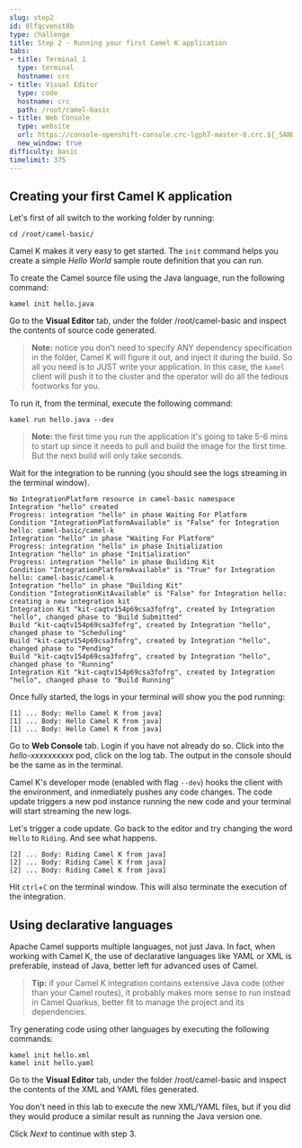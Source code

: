 ```yaml
---
slug: step2
id: 0lfqcvenst8b
type: challenge
title: Step 2 - Running your first Camel K application
tabs:
- title: Terminal 1
  type: terminal
  hostname: crc
- title: Visual Editor
  type: code
  hostname: crc
  path: /root/camel-basic
- title: Web Console
  type: website
  url: https://console-openshift-console.crc-lgph7-master-0.crc.${_SANDBOX_ID}.instruqt.io
  new_window: true
difficulty: basic
timelimit: 375
---
```

## Creating your first Camel K application
Let's first of all switch to the working folder by running:

```
cd /root/camel-basic/
```

Camel K makes it very easy to get started. The `init` command helps you create a simple *Hello World* sample route definition that you can run.

To create the Camel source file using the Java language, run the following command:

```
kamel init hello.java
```

Go to the **Visual Editor** tab, under the folder /root/camel-basic and inspect the contents of source code generated.

> **Note:** notice you don't need to specify ANY dependency specification in the folder, Camel K will figure it out, and inject it during the build. So all you need is to JUST write your application. In this case, the `kamel` client will push it to the cluster and the operator will do all the tedious footworks for you.

To run it, from the terminal, execute the following command:

```
kamel run hello.java --dev
```

> **Note:** the first time you run the application it's going to take 5-6 mins to start up since it needs to pull and build the image for the first time. But the next build will only take seconds.

Wait for the integration to be running (you should see the logs streaming in the terminal window).
```
No IntegrationPlatform resource in camel-basic namespace
Integration "hello" created
Progress: integration "hello" in phase Waiting For Platform
Condition "IntegrationPlatformAvailable" is "False" for Integration hello: camel-basic/camel-k
Integration "hello" in phase "Waiting For Platform"
Progress: integration "hello" in phase Initialization
Integration "hello" in phase "Initialization"
Progress: integration "hello" in phase Building Kit
Condition "IntegrationPlatformAvailable" is "True" for Integration hello: camel-basic/camel-k
Integration "hello" in phase "Building Kit"
Condition "IntegrationKitAvailable" is "False" for Integration hello: creating a new integration kit
Integration Kit "kit-caqtv154p69csa3fofrg", created by Integration "hello", changed phase to "Build Submitted"
Build "kit-caqtv154p69csa3fofrg", created by Integration "hello", changed phase to "Scheduling"
Build "kit-caqtv154p69csa3fofrg", created by Integration "hello", changed phase to "Pending"
Build "kit-caqtv154p69csa3fofrg", created by Integration "hello", changed phase to "Running"
Integration Kit "kit-caqtv154p69csa3fofrg", created by Integration "hello", changed phase to "Build Running"
```

Once fully started, the logs in your terminal will show you the pod running:

```
[1] ... Body: Hello Camel K from java]
[1] ... Body: Hello Camel K from java]
[1] ... Body: Hello Camel K from java]
```

Go to  **Web Console** tab. Login if you have not already do so. Click into the *hello-xxxxxxxxxx* pod, click on the log tab. The output in the console should be the same as in the terminal.

Camel K's developer mode (enabled with flag `--dev`) hooks the client with the environment, and inmediately pushes any code changes. The code update triggers a new pod instance running the new code and your terminal will start streaming the new logs.

Let's trigger a code update. Go back to the editor and try changing the word `Hello` to  `Riding`. And see what happens.


```
[2] ... Body: Riding Camel K from java]
[2] ... Body: Riding Camel K from java]
[2] ... Body: Riding Camel K from java]
```

Hit `ctrl`+`C` on the terminal window. This will also terminate the execution of the integration.

## Using declarative languages

Apache Camel supports multiple languages, not just Java. In fact, when working with Camel K, the use of declarative languages like YAML or XML is preferable, instead of Java, better left for advanced uses of Camel.

 > **Tip:** if your Camel K integration contains extensive Java code (other than your Camel routes), it probably makes more sense to run instead in Camel Quarkus, better fit to manage the project and its dependencies.

Try generating code using other languages by executing the following commands:

```
kamel init hello.xml
kamel init hello.yaml

```

Go to the **Visual Editor** tab, under the folder /root/camel-basic and inspect the contents of the XML and YAML files generated.

You don't need in this lab to execute the new XML/YAML files, but if you did they would produce a similar result as running the Java version one.

Click *Next* to continue with step 3.